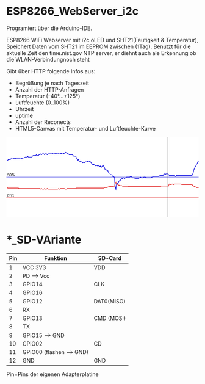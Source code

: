 # ESP8266_WebServer_i2c

Programiert über die Arduino-IDE.

ESP8266 WiFi Webserver mit i2c oLED und SHT21(Feutigkeit & Temperatur), 
Speichert Daten vom SHT21 im EEPROM zwischen (1Tag).
Benutzt für die aktuelle Zeit den time.nist.gov NTP server, er diehnt auch ale Erkennung ob die WLAN-Verbindungnoch steht

Gibt über HTTP folgende Infos aus:
- Begrüßung je nach Tageszeit
- Anzahl der HTTP-Anfragen
- Temperatur (-40°...+125°)
- Luftfeuchte (0..100%)
- Uhrzeit
- uptime
- Anzahl der Reconects
- HTML5-Canvas mit Temperatur- und Luftfeuchte-Kurve

![Datencanvas](https://raw.githubusercontent.com/polygontwist/ESP8266_WebServer_i2c/master/canvas.png)


# *_SD-VAriante
| Pin | 	Funktion | 	SD-Card| 
| -------------	|  ------------- |  -------------| 
| 1 	| VCC 3V3 | 	VDD| 
| 2 	| PD –> Vcc| |  	
| 3   | GPIO14 |  CLK| 
| 4 	| GPIO16 | 	| 
| 5 	| GPIO12 	| DAT0(MISO)| 
| 6 	| RX 	| | 
| 7 	| GPIO13 	| CMD (MOSI)| 
| 8 	| TX 	| | 
| 9 	| GPIO15 –> GND | | 	
| 10 	| GPIO02 | 	CD| 
| 11 	| GPIO00 (flashen –> GND) | | 	
| 12 	| GND 	| GND | 
Pin=Pins der eigenen Adapterplatine
